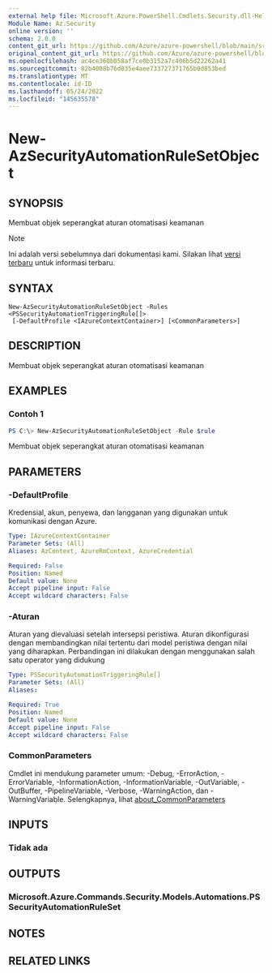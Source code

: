```yaml
---
external help file: Microsoft.Azure.PowerShell.Cmdlets.Security.dll-Help.xml
Module Name: Az.Security
online version: ''
schema: 2.0.0
content_git_url: https://github.com/Azure/azure-powershell/blob/main/src/Security/Security/help/New-AzSecurityAutomationRuleSetObject.md
original_content_git_url: https://github.com/Azure/azure-powershell/blob/main/src/Security/Security/help/New-AzSecurityAutomationRuleSetObject.md
ms.openlocfilehash: ac4ce360b058af7ce0b3152a7c406b5d22262a41
ms.sourcegitcommit: 82b4008b76d035e4aee733727371765b0d853bed
ms.translationtype: MT
ms.contentlocale: id-ID
ms.lasthandoff: 05/24/2022
ms.locfileid: "145635578"
---
```

# New-AzSecurityAutomationRuleSetObject

## SYNOPSIS
Membuat objek seperangkat aturan otomatisasi keamanan

> [!NOTE]
>Ini adalah versi sebelumnya dari dokumentasi kami. Silakan lihat [versi terbaru](/powershell/module/az.security/new-azsecurityautomationrulesetobject) untuk informasi terbaru.

## SYNTAX

```
New-AzSecurityAutomationRuleSetObject -Rules <PSSecurityAutomationTriggeringRule[]>
 [-DefaultProfile <IAzureContextContainer>] [<CommonParameters>]
```

## DESCRIPTION
Membuat objek seperangkat aturan otomatisasi keamanan

## EXAMPLES

### Contoh 1
```powershell
PS C:\> New-AzSecurityAutomationRuleSetObject -Rule $rule
```

Membuat objek seperangkat aturan otomatisasi keamanan

## PARAMETERS

### -DefaultProfile
Kredensial, akun, penyewa, dan langganan yang digunakan untuk komunikasi dengan Azure.

```yaml
Type: IAzureContextContainer
Parameter Sets: (All)
Aliases: AzContext, AzureRmContext, AzureCredential

Required: False
Position: Named
Default value: None
Accept pipeline input: False
Accept wildcard characters: False
```

### -Aturan
Aturan yang dievaluasi setelah intersepsi peristiwa.
Aturan dikonfigurasi dengan membandingkan nilai tertentu dari model peristiwa dengan nilai yang diharapkan.
Perbandingan ini dilakukan dengan menggunakan salah satu operator yang didukung

```yaml
Type: PSSecurityAutomationTriggeringRule[]
Parameter Sets: (All)
Aliases:

Required: True
Position: Named
Default value: None
Accept pipeline input: False
Accept wildcard characters: False
```

### CommonParameters
Cmdlet ini mendukung parameter umum: -Debug, -ErrorAction, -ErrorVariable, -InformationAction, -InformationVariable, -OutVariable, -OutBuffer, -PipelineVariable, -Verbose, -WarningAction, dan -WarningVariable. Selengkapnya, lihat [about_CommonParameters](http://go.microsoft.com/fwlink/?LinkID=113216)

## INPUTS

### Tidak ada

## OUTPUTS

### Microsoft.Azure.Commands.Security.Models.Automations.PSSecurityAutomationRuleSet

## NOTES

## RELATED LINKS
